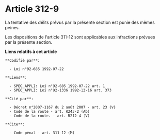 # Article 312-9

La tentative des délits prévus par la présente section est punie des mêmes peines.

Les dispositions de l'article 311-12 sont applicables aux infractions prévues par la présente section.

**Liens relatifs à cet article**

	**Codifié par**:

	  - Loi n°92-685 1992-07-22

	**Liens**:

	  - SPEC_APPLI: Loi n°92-685 1992-07-22 art. 1
	  - SPEC_APPLI: Loi n°92-1336 1992-12-16 art. 373

	**Cité par**:

	  - Décret n°2007-1167 du 2 août 2007 - art. 23 (V)
	  - Code de la route - art. R243-2 (Ab)
	  - Code de la route. - art. R212-4 (V)

	**Cite**:

	  - Code pénal - art. 311-12 (M)
